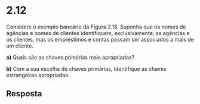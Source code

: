 # 2.12

Considere o exemplo bancário da Figura 2.18. Suponha que os nomes de agências e nomes de clientes identifiquem, exclusivamente, as agências e os clientes, mas os empréstimos e contas possam ser associados a mais de um cliente.

**a)** Quais são as chaves primárias mais apropriadas?

**b)** Com a sua escolha de chaves primárias, identifique as chaves estrangeiras apropriadas.

## Resposta
